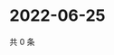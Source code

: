 # 2022-06-25

共 0 条

<!-- BEGIN WEIBO -->
<!-- 最后更新时间 Sat Jun 25 2022 03:12:25 GMT+0800 (China Standard Time) -->

<!-- END WEIBO -->

